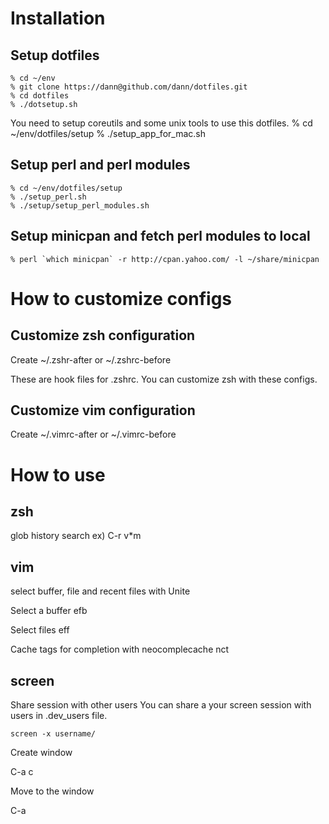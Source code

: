 Installation
============ 
Setup dotfiles
----------------
    % cd ~/env
    % git clone https://dann@github.com/dann/dotfiles.git
    % cd dotfiles 
    % ./dotsetup.sh

You need to setup coreutils and some unix tools to use this dotfiles.
    % cd ~/env/dotfiles/setup
    % ./setup_app_for_mac.sh

Setup perl and perl modules
-----------------
    % cd ~/env/dotfiles/setup
    % ./setup_perl.sh 
    % ./setup/setup_perl_modules.sh 

Setup minicpan and fetch perl modules to local
-----------------
    % perl `which minicpan` -r http://cpan.yahoo.com/ -l ~/share/minicpan

How to customize configs
============ 

Customize zsh configuration
----------------------------
Create 
    ~/.zshr-after or ~/.zshrc-before

These are hook files for .zshrc.
You can customize zsh with these configs.

Customize vim configuration
----------------------------
Create 
    ~/.vimrc-after or ~/.vimrc-before

How to use
============
zsh
---
  <C-r> glob history search   ex) C-r v*m

vim
---
  select buffer, file and recent files with Unite
      <C-f>

  Select a buffer 
      efb

  Select files
      eff

  Cache tags for completion with neocomplecache
      nct
  
screen
---
Share session with other users
You can share a your screen session with users in .dev_users file.

    screen -x username/

Create window

  C-a c

Move to the window

  C-a <num>


